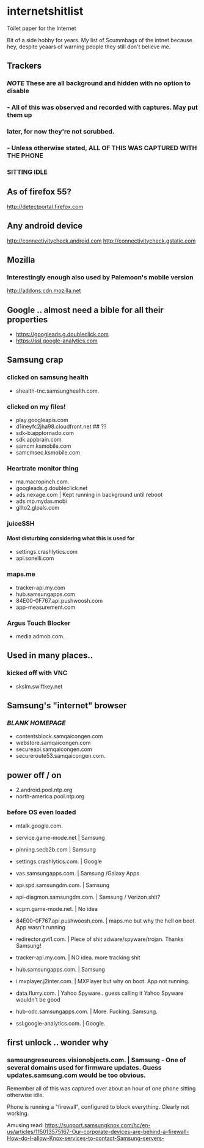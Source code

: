 # internetshitlist
Toilet paper for the Internet


Bit of a side hobby for years.  My list of Scummbags of the intnet because hey, despite yeaars of warning people they still don't believe me.


## Trackers
###  *NOTE* These are all background and hidden with no option to disable
###  
###  - All of this was observed and recorded with captures.  May put them up
###    later, for now they're not scrubbed.
###  - Unless otherwise stated, ALL OF THIS WAS CAPTURED WITH THE PHONE 
###    SITTING IDLE


## As of firefox 55?
http://detectportal.firefox.com

## Any android device
http://connectivitycheck.android.com
http://connectivitycheck.gstatic.com

## Mozilla 
### Interestingly enough also used by Palemoon's mobile version
http://addons.cdn.mozilla.net



## Google .. almost need a bible for all their properties

* https://googleads.g.doubleclick.com
* https://ssl.google-analytics.com


## Samsung crap
### clicked on samsung health
 * shealth-tnc.samsunghealth.com.

### clicked on my files!
* play.googleapis.com
* d1ineyfc2jha98.cloudfront.net ##  ??
* sdk-b.apptornado.com
* sdk.appbrain.com
* samcm.ksmobile.com
* samcmsec.ksmobile.com

### Heartrate monitor thing
* ma.macropinch.com.
* googleads.g.doubleclick.net
* ads.nexage.com | Kept running in background until reboot
* ads.mp.mydas.mobi
* gllto2.glpals.com

### juiceSSH
#### Most disturbing considering what this is used for
* settings.crashlytics.com
* api.sonelli.com


### maps.me
* tracker-api.my.com
* hub.samsungapps.com
* 84E00-0F767.api.pushwoosh.com
* app-measurement.com


### Argus Touch Blocker
 * media.admob.com.

## Used in many places..
### kicked off with VNC

* skslm.swiftkey.net


## Samsung's "internet" browser
### *BLANK HOMEPAGE*
* contentsblock.samqaicongen.com
* webstore.samqaicongen.com
* secureapi.samqaicongen.com
* secureroute53.samqaicongen.com.

## power off / on
* 2.android.pool.ntp.org
* north-america.pool.ntp.org
### before OS even loaded
* mtalk.google.com.

* service.game-mode.net | Samsung
* pinning.secb2b.com | Samsung
* settings.crashlytics.com. | Google
* vas.samsungapps.com. | Samsung /Galaxy Apps
* api.spd.samsungdm.com. | Samsung
* api-diagmon.samsungdm.com.  | Samsung  / Verizon shit?
* scpm.game-mode.net.  | No idea

* 84E00-0F767.api.pushwoosh.com. | maps.me but why the hell on boot.  App wasn't running
* redirector.gvt1.com.  | Piece of shit adware/spyware/trojan. Thanks Samsung!
* tracker-api.my.com. | NO idea.  more tracking shit
* hub.samsungapps.com. | Samsung
* i.mxplayer.j2inter.com. | MXPlayer but why on boot.  App not running.
* data.flurry.com. | Yahoo Spyware.. guess calling it Yahoo Spyware wouldn't be good
* hub-odc.samsungapps.com. | More. Fucking. Samsung.
* ssl.google-analytics.com.  | Google.

## first unlock .. wonder why
### samsungresources.visionobjects.com.  | Samsung -  One of several domains used for firmware updates.  Guess updates.samsung.com would be too obvious.

Remember all of this was captured over about an hour of one phone sitting otherwise idle.  

Phone is running a "firewall", configured to block everything.   Clearly not working.


Amusing read:  https://support.samsungknox.com/hc/en-us/articles/115013575167-Our-corporate-devices-are-behind-a-firewall-How-do-I-allow-Knox-services-to-contact-Samsung-servers-

